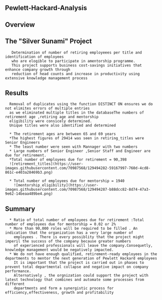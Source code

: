   ## Pewlett-Hackard-Analysis
  ## Overview
  ## The "Silver Sunami" Project
       Determination of number of retiring employeees per title and identification of employees 
       who are elogible to participate in amentorship programme.
       This project supports business cost-savings initiatives that enhance company growth through 
       reduction of head counts and increase in productivity using extensive knowledge management process
   
  ## Results
      Removal of duplicates using the function DISTINCT ON ensures we do not elimites errors of multiple entries 
      as we eliminated multiple titles in the databaseThe numbers of retirement age ,retiring age and mentorship 
      eligibility were consicely determined.
      Unique titles were also identified and determined
      
      * The retirement ages are between 65 and 69 years
      *The highest figures of 29414 was seen in retiring_titles were Senior Engineers
      * The least number were seen with Mannager with two numbers
      * Large numbers of Senior Engineer ,Senior Staff and Engineer are due for retirement.
      *Total number of employees due for retirement = 90,398
      ![retirement_titles](https://user-images.githubusercontent.com/70987568/129494282-59167997-760d-4cd8-861c-e403a28469b3.png)
      
      * Total number of employees due for mentorship = 1940
        ![mentorship_eligibility](https://user-images.githubusercontent.com/70987568/129494287-b88dcc82-8d74-47a3-9e62-14beaa489be4.png)   
        
   ## Summary
    
      * Ratio of total number of employees due for retirement :Total number of employees due for mentorship = 0.02 or 2%
      * More than 90,000 roles will be required to be filled . An indication that the organization has a very large number of
        employees . There is every possiblity that the project might imperil the success of the company because greater numbers 
        of experienced professionals will leave the company.Consequetly, knowledge management would be negatively impacted.
      * We do not have enough qualified, retirement-ready employees in the departments to mentor the next generation of Pewlett Hackard employees
        It is important that the project is carried out in phases to prevent total departmental collapse and negative impact on company performance.
        Alternatively , the orgnization could support the project with latest technology that combines and automate some processes from different 
        departments and form a synergistic process for efficiency,effectiveness, growth and profitability





























